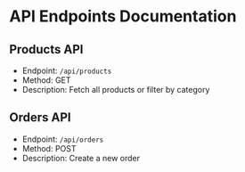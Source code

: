 # API Endpoints Documentation

## Products API
- Endpoint: `/api/products`
- Method: GET
- Description: Fetch all products or filter by category

## Orders API
- Endpoint: `/api/orders`
- Method: POST
- Description: Create a new order